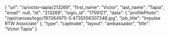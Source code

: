 {
    "url": "\/a\/victor-tapia\/213269",
    "first_name": "Victor",
    "last_name": "Tapia",
    "email": null,
    "id": "213269",
    "login_id": "1759121",
    "data": {
        "profilePhoto": "\/api\/canvas\/logo\/197264975-0.4735556307248.jpg",
        "job_title": "Impulse RTW Associate"
    },
    "type": "captivate",
    "layout": "ambassador",
    "title": "Victor Tapia"
}